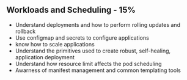 ## Workloads and Scheduling - 15%

- Understand deployments and how to perform rolling updates and rollback
- Use configmap and secrets to configure applications
- know how to scale applications
- Understand the primitives used to create robust, self-healing, application deployment
- Understand how resource limit affects the pod scheduling
- Awarness of manifest management and common templating tools
